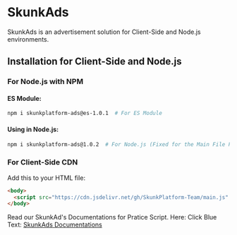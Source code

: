 # SkunkAds

SkunkAds is an advertisement solution for Client-Side and Node.js environments.

## Installation for Client-Side and Node.js

### For Node.js with NPM

#### ES Module:
```bash
npm i skunkplatform-ads@es-1.0.1  # For ES Module
```

#### Using in Node.js:
```bash
npm i skunkplatform-ads@1.0.2  # For Node.js (Fixed for the Main File Package)
```

### For Client-Side CDN

Add this to your HTML file:
```html
<body>
  <script src="https://cdn.jsdelivr.net/gh/SkunkPlatform-Team/main.js" defer></script> <!-- Uses defer -->
</body>
```

Read our SkunkAd's Documentations for Pratice Script. Here:
Click Blue Text: [SkunkAds Documentations](https://skunkplatform.netlify.app/ads)
